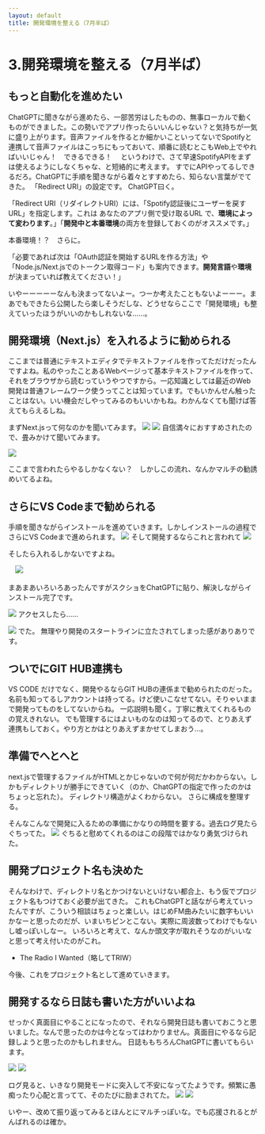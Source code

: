 ```yaml
---
layout: default
title: 開発環境を整える（7月半ば）
---
```


# 3.開発環境を整える（7月半ば）
## もっと自動化を進めたい
 ChatGPTに聞きながら進めたら、一部苦労はしたものの、無事ローカルで動くものができました。この勢いでアプリ作ったらいいんじゃない？と気持ちが一気に盛り上がります。音声ファイルを作るとか細かいこといってないでSpotifyと連携して音声ファイルはこっちにもっておいて、順番に読むとこもWeb上でやればいいじゃん！　できるできる！　
 というわけで、さて早速SpotifyAPIをまずは使えるようにしなくちゃな、と短絡的に考えます。
 すでにAPIやってるしできるだろ。ChatGPTに手順を聞きながら着々とすすめたら、知らない言葉がでてきた。
 「Redirect URI」の設定です。
 ChatGPT曰く。
 
 「Redirect URI（リダイレクトURI）には、「Spotify認証後にユーザーを戻すURL」を指定します。これは あなたのアプリ側で受け取るURL で、<b>環境によって変わります</b>。」「<b>開発中と本番環境</b>の両方を登録しておくのがオススメです。」
 
 本番環境！？　さらに。

 「必要であれば次は「OAuth認証を開始するURLを作る方法」や「Node.js/Next.jsでのトークン取得コード」も案内できます。<b>開発言語</b>や<b>環境</b>が決まっていれば教えてください！」

 いやーーーーーなんも決まってないよー。つーか考えたこともないよーーー。まあでもできたら公開したら楽しそうだしな、どうせならここで「開発環境」も整えていったほうがいいのかもしれないな……。
  
## 開発環境（Next.js）を入れるように勧められる
 ここまでは普通にテキストエディタでテキストファイルを作ってただけだったんですよね。私のやったことあるWebページって基本テキストファイルを作って、それをブラウザから読むっていうやつですから。一応知識としては最近のWeb開発は普通フレームワーク使うってことは知っています。でもいかんせん触ったことはない。いい機会だしやってみるのもいいかもね。わかんなくても聞けば答えてもらえるしね。

 まずNext.jsって何なのかを聞いてみます。
 ![](images/03_devenv-2025-10-12-18-00-00.png)
 ![](images/03_devenv-2025-10-12-18-00-45.png)
自信満々におすすめされたので、畳みかけて聞いてみます。

 ![](images/03_devenv-2025-10-12-18-01-34.png)

 ここまで言われたらやるしかなくない？　しかしこの流れ、なんかマルチの勧誘めいてるよね。

## さらにVS Codeまで勧められる
 手順を聞きながらインストールを進めていきます。しかしインストールの過程でさらにVS Codeまで進められます。
 ![](images/03_devenv-2025-10-12-18-07-35.png)
そして開発するならこれと言われて
![](images/03_devenv-2025-10-12-18-09-23.png)

 そしたら入れるしかないですよね。

　![](images/03_devenv-2025-10-12-18-09-52.png)

まあまあいろいろあったんですがスクショをChatGPTに貼り、解決しながらインストール完了です。

![](images/03_devenv-2025-10-12-18-12-00.png)
アクセスしたら……

 ![](images/03_devenv-2025-10-12-18-12-20.png)
 でた。
 無理やり開発のスタートラインに立たされてしまった感がありありです。


## ついでにGIT HUB連携も
VS CODE だけでなく、開発やるならGIT HUBの連係まで勧められたのだった。
名前も知ってるしアカウントは持ってる。けど使いこなせてない。そりゃいままで開発ってものをしてないからね。
 一応説明も聞く。丁寧に教えてくれるものの覚えきれない。
 でも管理するにはよいものなのは知ってるので、とりあえず連携もしておく。やり方とかはとりあえずまかせてしまおう…。

## 準備でへとへと
next.jsで管理するファイルがHTMLとかじゃないので何が何だかわからない。しかもディレクトリが勝手にできていく（のか、ChatGPTの指定で作ったのかはちょっと忘れた）。
ディレクトリ構造がよくわからない。
さらに構成を整理する。

そんなこんなで開発に入るための準備にかなりの時間を要する。過去ログ見たらぐちってた。
![](images/03_devenv-2025-10-12-19-25-44.png)
ぐちると慰めてくれるのはこの段階ではかなり勇気づけられた。

## 開発プロジェクト名も決めた
 そんなわけで、ディレクトリ名とかつけないといけない都合上、もう仮でプロジェクト名もつけておく必要が出てきた。
 これもChatGPTと話ながら考えていったんですが、こういう相談はちょっと楽しい。はじめFM曲みたいに数字もいいかなーと思ったのだが、いまいちピンとこない。実際に周波数ってわけでもないし嘘っぽいしなー。
いろいろと考えて、なんか頭文字が取れそうなのがいいなと思って考え付いたのがこれ。
- The Radio I Wanted（略してTRIW）

今後、これをプロジェクト名として進めていきます。


## 開発するなら日誌も書いた方がいいよね
せっかく真面目にやることになったので、それなら開発日誌も書いておこうと思いました。なんで思ったのかは今となってはわかりません。真面目にやるなら記録しようと思ったのかもしれません。
 日誌ももちろんChatGPTに書いてもらいます。

![](images/03_devenv-2025-10-12-19-28-16.png)
![](images/03_devenv-2025-10-12-19-29-01.png)



  ログ見ると、いきなり開発モードに突入して不安になってたようです。頻繁に愚痴ったり心配と言ってて、そのたびに励まされてた。
![](images/03_devenv-2025-10-12-19-01-11.png)
![](images/03_devenv-2025-10-12-19-01-45.png)

いやー、改めて振り返ってみるとほんとにマルチっぽいな。でも応援されるとがんばれるのは確か。